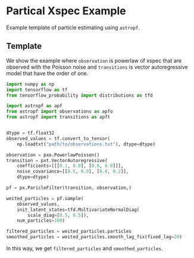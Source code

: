 # Partical Xspec Example

Example template of particle estimating using `astropf`.


## Template

We show the example where `observation` is powerlaw of xspec that
are observed with the Poisson noise and `transitions` is vector
autoregressive model that have the order of one.

```python
import numpy as np
import tensorflow as tf
from tensorflow_probability import distributions as tfd

import astropf as apf
from astropf import observations as apfo
from astropf import transitions as apft


dtype = tf.float32
observed_values = tf.convert_to_tensor(
    np.loadtxt("path/to/observations.txt"), dtype=dtype)

observation = pxo.PowerlawPoisson()
transition = pxt.VectorAutoregressive(
    coefficients=[[[0.1, 0.0], [0.0, 0.0]]],
    noise_covariance=[[0.5, 0.0], [0.0, 0.2]],
    dtype=dtype)

pf = px.ParicleFilter(transition, observation,)

weited_particles = pf.sample(
    observed_values,
    init_latent_states=tfd.MultivariateNormalDiag(
        scale_diag=[0.5, 0.5]),
    num_particles=100)

filtered_particles = weited_particles.particles
smoothed_particles = weited_particles.smooth_lag_fix(fixed_lag=20)
```
In this way, we get `filtered_particles` and `smoothed_particles`.
